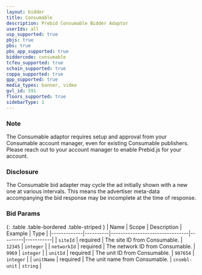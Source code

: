 ```yaml
---
layout: bidder
title: Consumable
description: Prebid Consumable Bidder Adaptor
userIds: all
usp_supported: true
pbjs: true
pbs: true
pbs_app_supported: true
biddercode: consumable
tcfeu_supported: true
schain_supported: true
coppa_supported: true
gpp_supported: true
media_types: banner, video
gvl_id: 591
floors_supported: true
sidebarType: 1
---
```


### Note

The Consumable adaptor requires setup and approval from your Consumable account manager, even for existing Consumable publishers. Please reach out to your account manager to enable Prebid.js for your account.

### Disclosure

The Consumable bid adapter may cycle the ad initially shown with a new one at various intervals. This means the advertiser meta-data accompanying the bid response may be incomplete at the time of response.

### Bid Params

{: .table .table-bordered .table-striped }
| Name        | Scope    | Description                    | Example | Type      |
|-------------|----------|--------------------------------|---------|-----------|
| `siteId`    | required | The site ID from Consumable.    | `12345` | `integer` |
| `networkId` | required | The network ID from Consumable. | `9969`  | `integer` |
| `unitId` | required | The unit ID from Consumable. | `987654`  | `integer` |
| `unitName` | required | The unit name from Consumable. | `cnsmbl-unit`  | `string` |
